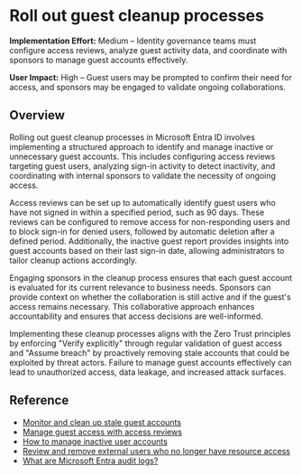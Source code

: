 #  Roll out guest cleanup processes

**Implementation Effort:** Medium – Identity governance teams must configure access reviews, analyze guest activity data, and coordinate with sponsors to manage guest accounts effectively.

**User Impact:** High – Guest users may be prompted to confirm their need for access, and sponsors may be engaged to validate ongoing collaborations.

## Overview

Rolling out guest cleanup processes in Microsoft Entra ID involves implementing a structured approach to identify and manage inactive or unnecessary guest accounts. This includes configuring access reviews targeting guest users, analyzing sign-in activity to detect inactivity, and coordinating with internal sponsors to validate the necessity of ongoing access.

Access reviews can be set up to automatically identify guest users who have not signed in within a specified period, such as 90 days. These reviews can be configured to remove access for non-responding users and to block sign-in for denied users, followed by automatic deletion after a defined period. Additionally, the inactive guest report provides insights into guest accounts based on their last sign-in date, allowing administrators to tailor cleanup actions accordingly.

Engaging sponsors in the cleanup process ensures that each guest account is evaluated for its current relevance to business needs. Sponsors can provide context on whether the collaboration is still active and if the guest's access remains necessary. This collaborative approach enhances accountability and ensures that access decisions are well-informed.

Implementing these cleanup processes aligns with the Zero Trust principles by enforcing "Verify explicitly" through regular validation of guest access and "Assume breach" by proactively removing stale accounts that could be exploited by threat actors. Failure to manage guest accounts effectively can lead to unauthorized access, data leakage, and increased attack surfaces.

## Reference

* [Monitor and clean up stale guest accounts](https://learn.microsoft.com/entra/identity/users/clean-up-stale-guest-accounts)
* [Manage guest access with access reviews](https://learn.microsoft.com/entra/id-governance/manage-guest-access-with-access-reviews)
* [How to manage inactive user accounts](https://learn.microsoft.com/entra/identity/monitoring-health/howto-manage-inactive-user-accounts)
* [Review and remove external users who no longer have resource access](https://learn.microsoft.com/entra/id-governance/access-reviews-external-users)
* [What are Microsoft Entra audit logs?](https://learn.microsoft.com/entra/identity/monitoring-health/concept-audit-logs)


